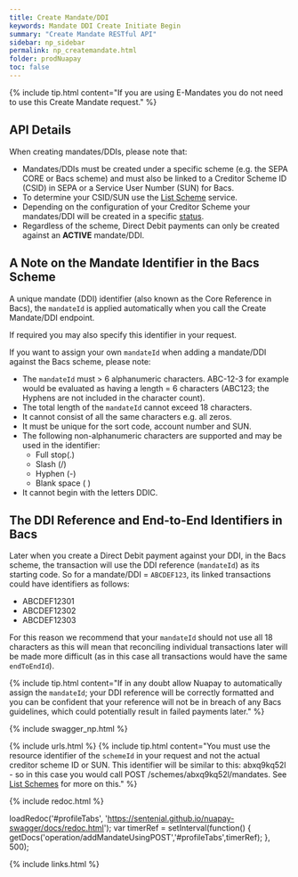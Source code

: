 ```yaml
---
title: Create Mandate/DDI
keywords: Mandate DDI Create Initiate Begin
summary: "Create Mandate RESTful API"
sidebar: np_sidebar
permalink: np_createmandate.html
folder: prodNuapay
toc: false
---
```



{% include tip.html content="If you are using E-Mandates you do not need to use this Create Mandate request." %}


## API Details

When creating mandates/DDIs, please note that:

* Mandates/DDIs must be created under a specific scheme (e.g. the SEPA CORE or Bacs scheme) and must also be linked to a Creditor Scheme ID (CSID) in SEPA or a Service User Number (SUN) for Bacs.
* To determine your CSID/SUN use the [List Scheme](np_listcredscheme.html) service.  
* Depending on the configuration of your Creditor Scheme your mandates/DDI will be created in a specific [status](np_mandatestatuses.html).
* Regardless of the scheme, Direct Debit payments can only be created against an **ACTIVE** mandate/DDI.

## A Note on the Mandate Identifier in the Bacs Scheme

A unique mandate (DDI) identifier (also known as the Core Reference in Bacs), the `mandateId` is applied automatically when you call the Create Mandate/DDI endpoint.

If required you may also specify this identifier in your request.

If you want to assign your own `mandateId` when adding a mandate/DDI against the Bacs scheme, please note:

* The `mandateId` must > 6 alphanumeric characters. ABC-12-3 for example would be evaluated as having a length = 6 characters (ABC123; the Hyphens are not included in the character count).
* The total length of the `mandateId` cannot exceed 18 characters.
* It cannot consist of all the same characters e.g. all zeros.
* It must be unique for the sort code, account number and SUN.
* The following non-alphanumeric characters are supported and may be used in the identifier:
  * Full stop(.)
  * Slash (/)
  * Hyphen (-)
  * Blank space ( )
* It cannot begin with the letters DDIC.

## The DDI Reference and End-to-End Identifiers in Bacs

Later when you create a Direct Debit payment against your DDI, in the Bacs scheme, the transaction will use the DDI reference (`mandateId`) as its starting code.
So for a mandate/DDI = `ABCDEF123`, its linked transactions could have identifiers as follows:

* ABCDEF12301
* ABCDEF12302
* ABCDEF12303

For this reason we recommend that your `mandateId` should not use all 18 characters as this will mean that reconciling individual transactions later will be made more difficult (as in this case all transactions would have the same `endToEndId`).

{% include tip.html content="If in any doubt allow Nuapay to automatically assign the `mandateId`; your DDI reference will be correctly formatted and you can be confident that your reference will not be in breach of any Bacs guidelines, which could potentially result in failed payments later." %}


{% include swagger_np.html %}

{% include urls.html %}
{% include tip.html content="You must use the resource identifier of the `schemeId` in your request and not the actual creditor scheme ID or SUN. This identifier will be similar to this: abxq9kq52l - so in this case you would call POST /schemes/abxq9kq52l/mandates. See [List Schemes](np_listcredscheme.html) for more on this." %}



<ul id="profileTabs" class="nav nav-tabs">


</ul>


{% include redoc.html %}

loadRedoc('#profileTabs', 'https://sentenial.github.io/nuapay-swagger/docs/redoc.html');
var timerRef = setInterval(function() { getDocs('operation/addMandateUsingPOST','#profileTabs',timerRef); }, 500);


</script>


<div id="mydiv"></div>
</div>
</div>


{% include links.html %}
